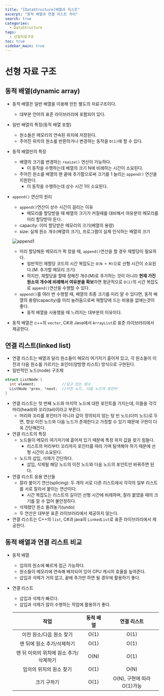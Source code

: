 ```yaml
---
title: "[DataStructure]배열과 리스트"
excerpt: "동적 배열과 연결 리스트 차이"
search: true
categories:
  - DataStructure
tags:
  - 선형자료구조
toc: true
sidebar_main: true
---
```


# 선형 자료 구조

## 동적 배열(dynamic array)
- 동적 배열은 일반 배열을 이용해 만든 별도의 자료구조이다.
  - 대부분 언어의 표준 라이브러리에 포함되어 있다.
- 일반 배열의 특징(동적 배열 포함)
  - 원소들은 메모리의 연속된 위치에 저장된다.
  - 주어진 위치의 원소를 반환하거나 변경하는 동작을 ```O(1)```에 할 수 있다.
- 동적 배열만의 특징
  - 배열의 크기를 변경하는 ```reaize()``` 연산이 가능하다.
    - 이 동작을 수행하는데 배열의 크기 N에 비례하는 시간이 소요된다.
  - 주어진 원소를 배열의 맨 끝에 추가함으로써 크기를 1 늘리는 ```append()``` 연산을 지원한다.
    - 이 동작을 수행하는데 상수 시간 1이 소요된다.
- ```append()``` 연산의 원리
  - ```append()```연산이 상수 시간이 걸리는 이유
    - 메모리를 할당받을 때 배열의 크기가 커질때를 대비해서 여유분의 메모리를 미리 할당받아 둔다.
  - capacity: 이미 할당받은 메모리의 크기(배열의 용량)
  - size:  실제 원소 개수(배열의 크기), 프로그램이 실제 인식하는 배열의 크기

  ![append1](https://user-images.githubusercontent.com/34755287/43872286-f21984ec-9bbb-11e8-8991-2c705dbe8e59.JPG)

  - 미리 할당해둔 메모리가 꽉 찼을 때, ```append()```연산을 할 경우 재할당이 필요하다.
    - 일반적인 재할당 코드의 시간 복잡도는 ```O(N + M)```으로 선형 시간이 소요된다.(M: 추가할 메모리 크기)
    - 하지만, 재할당을 할때 정해진 개수(M)로 추가하는 것이 아니라 **현재 가진 원소의 개수에 비례해서 여유분을 확보**하면 평균적으로 ```O(1)```의 시간 복잡도로 ```append()```연산을 수행할 수 있다.
  - ```append()```를 여러 번 수행할 때, 배열의 최종 크기를 미리 알 수 있다면, 동적 배열의 용량(capacity)를 미리 늘려둠으로써 재할당에 드는 비용을 없애는것이 좋다.
    - 동적 배열을 사용했을 때 느려지는 대부분의 이유이다.
- 동적 배열은 c++의 ```vector```, C#과 Java에서 ```ArrayList```로 표준 라이브러리에서 제공한다.

## 연결 리스트(linked list)
- 연결 리스트는 배열과 달리 원소들이 메모리 여기저기 흩어져 있고, 각 원소들이 이전과 다음 원소를 가르키는 포인터(양방향 리스트) 방식으로 구현된다.
- 일반적인 노드(node) 구조체

```cpp
struct ListNode {
  int element;            //담고 있는 원소
  ListNode *prev, *next;  //이전 노드, 다음 노드의 포인터
}
```

- 연결 리스트는 첫 번째 노드와 마지막 노드에 대한 포인트를 가지는데, 이들을 각각 머리(head)와 꼬리(tail)이라고 부른다.
  - 머리와 꼬리를 포인터가 아니라 값이 정의되지 않는 텅 빈 노드(더미 노드)로 두면, 항상 이전 노드와 다음 노드가 존재한다고 가정할 수 있기 때문에 구현이 더욱 간단해진다.
- 연결 리스트의 특징
  - 노드들이 메모리 여기저기에 흩어져 있기 때문에 특정 위치 값을 찾기 힘들다.
    - 리스트의 머리부터 꼬리까지 포인터를 따라 가며 탐색해야 하기 때문에 선형 시간이 소요된다.
  - 노드의 삽입, 삭제가 간단하다.
    - 삽입, 삭제될 해당 노드의 이전 노드와 다음 노드의 포인트만 바꿔주면 된다.
- 연결 리스트 응용 연산들
  - 잘라 붙이기 연산(splicing): 두 개의 서로 다른 리스트에서 각각의 일부 리스트를 서로 잘라서 붙이는 연산이다.
    - 시간 복잡도는 리스트의 길이인 선형 시간에 비례하며, 잘라 붙였을 때의 크기를 알 수 없어 불안정하다.
  - 삭제했던 원소 돌려놓기(undo)
  - 두 연산은 대부분 표준 라이브러리에서 제공하지 않는다.
- 연결 리스트는 C++의 ```list```, C#과 java의 ```LinkedList```로 표준 라이브러리에서 제공한다.

## 동적 배열과 연결 리스트 비교
- 동적 배열
  - 임의의 원소에 빠르게 접근 가능하다.
  - 원소들이 메모리에 연속해 배치되어 있어 CPU 캐시의 효율을 높여준다.
  - 삽입과 삭제가 거의 없고, 끝에 추가만 하면 될 경우에 활용하기 좋다.
- 연결 리스트
  - 삽입과 삭제가 빠르다.
  - 삽입과 삭제가 많이 수행하는 작업에 활용하기 좋다.

  |                  작업                  | 동적 배열 |         연결 리스트        |
  |:--------------------------------------:|:---------:|:--------------------------:|
  |        이전 원소/다음 원소 찾기        |    O(1)   |            O(1)            |
  |       맨 뒤에 원소 추가/삭제하기       |    O(1)   |            O(1)            |
  | 맨 뒤 이외의 위치에 원소 추가/삭제하기 |    O(N)   |            O(1)            |
  |         임의의 위치의 원소 찾기        |    O(1)   |            O(N)            |
  |               크기 구하기              |    O(1)   | O(N), 구현에 따라 O(1)가능 |
